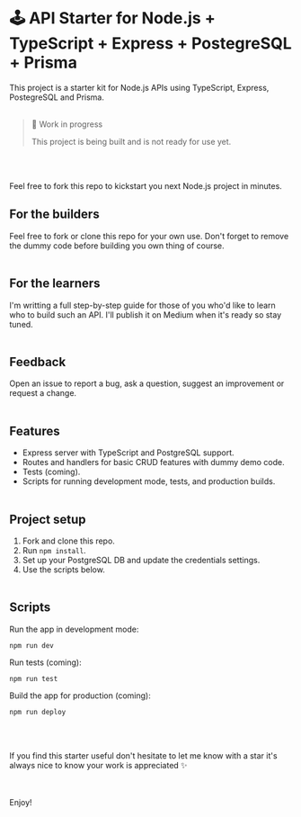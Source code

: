 # 🕹 API Starter for Node.js + TypeScript + Express + PostegreSQL + Prisma

This project is a starter kit for Node.js APIs using TypeScript, Express, PostegreSQL and Prisma. 
<br /><br />
> 
> 🚧 Work in progress
> 
> This project is being built and is not ready for use yet.
>
<br /><br />

Feel free to fork this repo to kickstart you next Node.js project in minutes.

## For the builders
Feel free to fork or clone this repo for your own use. Don't forget to remove the dummy code before building you own thing of course.
<br /><br />

## For the learners
I'm writting a full step-by-step guide for those of you who'd like to learn who to build such an API. I'll publish it on Medium when it's ready so stay tuned.
<br /><br />

## Feedback
Open an issue to report a bug, ask a question, suggest an improvement or request a change.
<br /><br />

## Features
- Express server with TypeScript and PostgreSQL support.
- Routes and handlers for basic CRUD features with dummy demo code.
- Tests (coming).
- Scripts for running development mode, tests, and production builds.
<br /><br />

## Project setup
1. Fork and clone this repo.
2. Run `npm install`.
3. Set up your PostgreSQL DB and update the credentials settings.
4. Use the scripts below.
<br /><br />

## Scripts
Run the app in development mode:
```
npm run dev
```

Run tests (coming):
```
npm run test
```

Build the app for production (coming):
```
npm run deploy
```
<br /><br />

If you find this starter useful don't hesitate to let me know with a star it's always nice to know your work is appreciated ✨

<br /><br />
Enjoy!